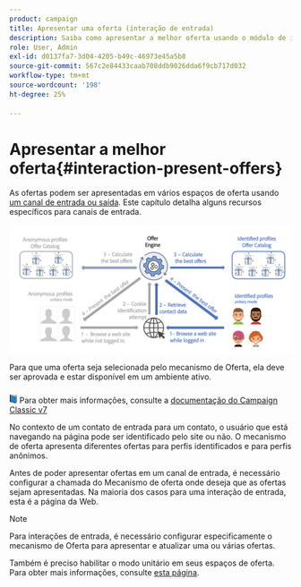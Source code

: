 ```yaml
---
product: campaign
title: Apresentar uma oferta (interação de entrada)
description: Saiba como apresentar a melhor oferta usando o módulo de interação do Campaign
role: User, Admin
exl-id: d0137fa7-3d04-4205-b49c-46973e45a5b8
source-git-commit: 567c2e84433caab708ddb9026dda6f9cb717d032
workflow-type: tm+mt
source-wordcount: '198'
ht-degree: 25%

---
```


# Apresentar a melhor oferta{#interaction-present-offers}

As ofertas podem ser apresentadas em vários espaços de oferta usando [um canal de entrada ou saída](interaction-architecture.md#interaction-types). Este capítulo detalha alguns recursos específicos para canais de entrada.

![](assets/inbound-interactions.png)

Para que uma oferta seja selecionada pelo mecanismo de Oferta, ela deve ser aprovada e estar disponível em um ambiente ativo.

![](../assets/do-not-localize/book.png) Para obter mais informações, consulte a [documentação do Campaign Classic v7](https://experienceleague.adobe.com/docs/campaign-classic/using/managing-offers/managing-an-offer-catalog/approving-and-activating-an-offer.html#approving-offer-content)

No contexto de um contato de entrada para um contato, o usuário que está navegando na página pode ser identificado pelo site ou não. O mecanismo de oferta apresenta diferentes ofertas para perfis identificados e para perfis anônimos.

Antes de poder apresentar ofertas em um canal de entrada, é necessário configurar a chamada do Mecanismo de oferta onde deseja que as ofertas sejam apresentadas. Na maioria dos casos para uma interação de entrada, esta é a página da Web.

>[!NOTE]
>
>Para interações de entrada, é necessário configurar especificamente o mecanismo de Oferta para apresentar e atualizar uma ou várias ofertas.
>
>Também é preciso habilitar o modo unitário em seus espaços de oferta. Para obter mais informações, consulte [esta página](interaction-offer-spaces.md).
